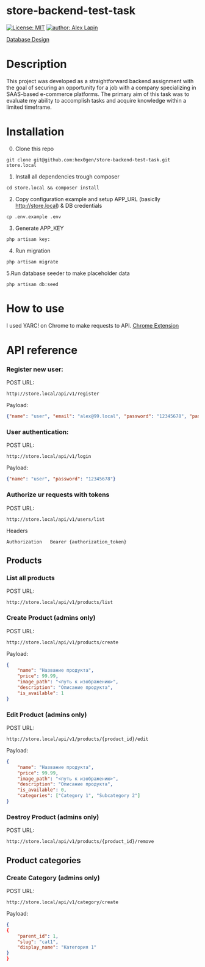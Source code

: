 # store-backend-test-task

 [![License: MIT](https://img.shields.io/badge/License-MIT-yellow.svg)](https://opensource.org/licenses/MIT) [![author: Alex Lapin](https://img.shields.io/badge/Author-Alex_Lapin-green.svg)](https://github.com/hex0gen)

[Database Design](https://dbdiagram.io/d/store-backend-test-task-6509c2b202bd1c4a5edeeea8)

# Description

This project was developed as a straightforward backend assignment with the goal of securing an opportunity for a job with a company specializing in SAAS-based e-commerce platforms. The primary aim of this task was to evaluate my ability to accomplish tasks and acquire knowledge within a limited timeframe.

# Installation

0. Clone this repo
```
git clone git@github.com:hex0gen/store-backend-test-task.git store.local
```

1. Install all dependencies trough composer
```
cd store.local && composer install
```

2. Copy configuration example and setup APP_URL (basiclly http://store.local) & DB credentials

```
cp .env.example .env 
```

3. Generate APP_KEY
```
php artisan key:
```

4. Run migration
```
php artisan migrate 
```

5.Run database seeder to make placeholder data
```
php artisan db:seed 
```

# How to use

I used YARC! on Chrome to make requests to API. [Chrome Extension](https://chrome.google.com/webstore/detail/yet-another-rest-client/ehafadccdcdedbhcbddihehiodgcddpl) 

# API reference

### Register new user: 

POST URL: 
```
http://store.local/api/v1/register 
```
Payload: 
```json 
{"name": "user", "email": "alex@99.local", "password": "12345678", "password_confirmation": "12345678"}
```

### User authentication:
POST URL: 
```
http://store.local/api/v1/login 
```
Payload: 
```json 
{"name": "user", "password": "12345678"}
```

### Authorize ur requests with tokens

POST URL:
```
http://store.local/api/v1/users/list
```
Headers
```
Authorization	Bearer {authorization_token}
```

## Products

### List all products
POST URL:
```
http://store.local/api/v1/products/list
```

### Create Product (admins only)
POST URL:
```
http://store.local/api/v1/products/create
```
Payload:
```json
{
    "name": "Название продукта",
    "price": 99.99,
    "image_path": "<путь к изображению>",
    "description": "Описание продукта",
    "is_available": 1
}
```

### Edit Product (admins only)
POST URL:
```
http://store.local/api/v1/products/{product_id}/edit
```
Payload:
```json
{
    "name": "Название продукта",
    "price": 99.99,
    "image_path": "<путь к изображению>",
    "description": "Описание продукта",
    "is_available": 0,
    "categories": ["Category 1", "Subcategory 2"]
}
```

### Destroy Product (admins only)
POST URL:
```
http://store.local/api/v1/products/{product_id}/remove
```

## Product categories

### Create Category (admins only)
POST URL:
```
http://store.local/api/v1/category/create
```
Payload:
```json
{
{
    "parent_id": 1,
    "slug": "cat1",
    "display_name": "Категория 1"
}
}
```

